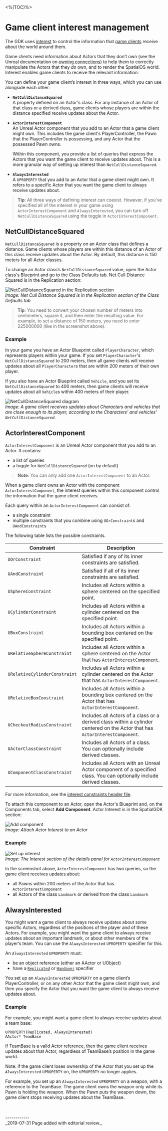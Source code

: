 <%(TOC)%>
# Game client interest management

The GDK uses [interest]({{urlRoot}}/content/glossary#interest) to control the information that [game clients]({{urlRoot}}/content/glossary#client-workers) receive about the world around them.

Game clients need information about Actors that they don’t own (see the Unreal documentation on [owning connections](https://docs.unrealengine.com/en-us/Gameplay/Networking/Actors/OwningConnections)) to help them to correctly manipulate the Actors that they _do_ own, and to render the SpatialOS world. Interest enables game clients to receive the relevant information.

You can define your game client’s interest in three ways, which you can use alongside each other:

* **`NetCullDistanceSquared`**<br>
A property defined on an Actor's class. For any instance of an Actor of that class or a derived class, game clients whose players are within the distance specified receive updates about the Actor.<br>
* **`ActorInterestComponent`**<br>
An Unreal Actor component that you add to an Actor that a game client might own. This includes the game client's PlayerController, the Pawn that the PlayerController is possessing, and any Actor that the possessed Pawn owns.

    Within this component, you provide a list of queries that express the Actors that you want the game client to receive updates about. This is a more granular way of setting up interest than `NetCullDistanceSquared`.<br>
* **`AlwaysInterested`**<br>
A `UPROPERTY` that you add to an Actor that a game client might own. It refers to a specific Actor that you want the game client to always receive updates about.

> **Tip**: All three ways of defining interest can coexist. However, if you've specified all of the interest in your game using `ActorInterestComponent` and `AlwaysInterested`, you can turn off `NetCullDistanceSquared` using the toggle in `ActorInterestComponent`.

## NetCullDistanceSquared
`NetCullDistanceSquared` is a property on an Actor class that defines a distance. Game clients whose players are within this distance of an Actor of this class receive updates about the Actor. By default, this distance is 150 meters for all Actor classes.

To change an Actor class’s `NetCullDistanceSquared` value, open the Actor class's Blueprint and go to the Class Defaults tab. Net Cull Distance Squared is in the Replication section:

![NetCullDistanceSquared in the Replication section]({{assetRoot}}assets/screen-grabs/game-client-interest-management/replication-section.png)
<br>_Image: Net Cull Distance Squared is in the Replication section of the Class Defaults tab_

> **Tip**: You need to convert your chosen number of meters into centimeters, square it, and then enter the resulting value. For example, to set a distance of 150 meters, you need to enter 225000000 (like in the screenshot above).

### Example 
In your game you have an Actor Blueprint called `PlayerCharacter`, which represents players within your game. If you set `PlayerCharacter`'s `NetCullDistanceSquared` to 200 meters, then all game clients will receive updates about all `PlayerCharacter`s that are within 200 meters of their own player.

If you also have an Actor Blueprint called `Vehicle`, and you set its `NetCullDistanceSquared` to 400 meters, then game clients will receive updates about all `Vehicle`s within 400 meters of their player.

![NetCullDistanceSquared diagram]({{assetRoot}}assets/screen-grabs/game-client-interest-management/net-cull-distance-diagram.png)
<br>_Image: A game client receives updates about Characters and vehicles that are close enough to its player, according to the Characters’ and vehicles’ `NetCullDistanceSquared`._

## ActorInterestComponent

`ActorInterestComponent` is an Unreal Actor component that you add to an Actor. It contains:

* a list of queries
* a toggle for `NetCullDistanceSquared` (on by default)

> **Note**: You can only add one `ActorInterestComponent` to an Actor.

When a game client owns an Actor with the component `ActorInterestComponent`, the interest queries within this component control the information that the game client receives.

Each query within an `ActorInterestComponent` can consist of:

* a single constraint
* multiple constraints that you combine using `UOrConstraint`s and `UAndConstraint`s 

The following table lists the possible constraints.

| Constraint | Description |
| --- | --- |
| `UOrConstraint` | Satisfied if any of its inner constraints are satisfied. |
| `UAndConstraint` | Satisfied if all of its inner constraints are satisfied.|
| `USphereConstraint` | Includes all Actors within a sphere centered on the specified point. |
| `UCylinderConstraint` | Includes all Actors within a cylinder centered on the specified point. |
| `UBoxConstraint` | Includes all Actors within a bounding box centered on the specified point. |
| `URelativeSphereConstraint` | Includes all Actors within a sphere centered on the Actor that has `ActorInterestComponent`. |
| `URelativeCylinderConstraint` | Includes all Actors within a cylinder centered on the Actor that has `ActorInterestComponent`. |
| `URelativeBoxConstraint` | Includes all Actors within a bounding box centered on the Actor that has `ActorInterestComponent`. |
| `UCheckoutRadiusConstraint` | Includes all Actors of a class or a derived class within a cylinder centered on the Actor that has `ActorInterestComponent`. |
| `UActorClassConstraint` | Includes all Actors of a class. You can optionally include derived classes. |
| `UComponentClassConstraint` | Includes all Actors with an Unreal Actor component of a specified class. You can optionally include derived classes. |

For more information, see the [interest constraints header file](https://github.com/spatialos/UnrealGDK/blob/0.6.0-rc/SpatialGDK/Source/SpatialGDK/Public/Interop/SpatialInterestConstraints.h).

To attach this component to an Actor, open the Actor's Blueprint and, on the Components tab, select **Add Component**. Actor Interest is in the SpatialGDK section:

![Add component]({{assetRoot}}assets/screen-grabs/game-client-interest-management/add-component.png)
<br>_Image: Attach Actor Interest to an Actor_

### Example

![Set up interest]({{assetRoot}}assets/screen-grabs/game-client-interest-management/set-up-interest.png)
<br>_Image: The Interest section of the details panel for `ActorInterestComponent`_

In the screenshot above, `ActorInterestComponent` has two queries, so the game client receives updates about:

* all Pawns within 200 meters of the Actor that has `ActorInterestComponent` 
* all Actors of the class `Landmark` or derived from the class `Landmark`

## AlwaysInterested

You might want a game client to always receive updates about some specific Actors, regardless of the positions of the player and of these Actors. For example, you might want the game client to always receive updates about an important landmark, or about other members of the player’s team. You can use the `AlwaysInterested` `UPROPERTY` specifier for this.

An `AlwaysInterested` `UPROPERTY` must:

* be an object reference (either an AActor or UObject)
* have a [`Replicated`](https://docs.unrealengine.com/en-US/Gameplay/Networking/Actors/Properties/index.html) or [`Handover`]({{urlRoot}}/content/actor-handover) specifier

You set up an `AlwaysInterested` `UPROPERTY` on a game client’s PlayerController, or on any other Actor that the game client might own, and then you specify the Actor that you want the game client to always receive updates about.

### Example

For example, you might want a game client to always receive updates about a team base:

```
UPROPERTY(Replicated, AlwaysInterested)
AActor* TeamBase
```

If TeamBase is a valid Actor reference, then the game client receives updates about that Actor, regardless of TeamBase’s position in the game world.

Note: if the game client loses ownership of the Actor that you set up the `AlwaysInterested` `UPROPERTY` on, the `UPROPERTY` no longer applies. 

For example, you set up an `AlwaysInterested` `UPROPERTY` on a weapon, with a reference to the TeamBase. The game client owns the weapon only while its Pawn is holding the weapon. When the Pawn puts the weapon down, the game client stops receiving updates about the TeamBase.

<br/>
<br/>------------<br/>
_2019-07-31 Page added with editorial review._